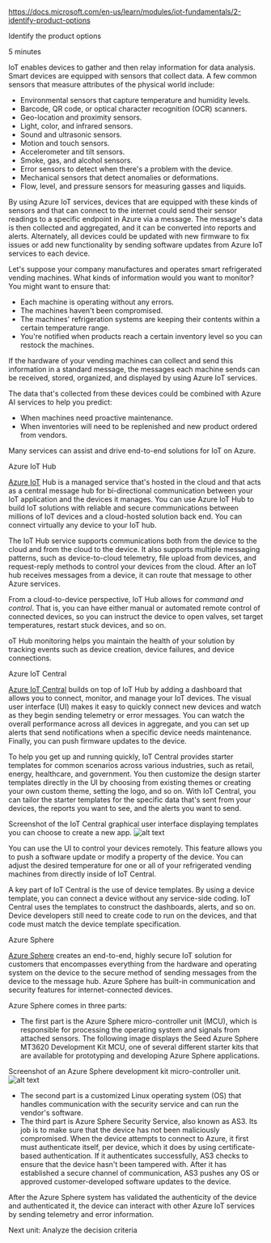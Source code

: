 https://docs.microsoft.com/en-us/learn/modules/iot-fundamentals/2-identify-product-options

Identify the product options

5 minutes

IoT enables devices to gather and then relay information for data analysis. Smart devices are equipped with sensors that collect data. A few common sensors that measure attributes of the physical world include:
* Environmental sensors that capture temperature and humidity levels.
* Barcode, QR code, or optical character recognition (OCR) scanners.
* Geo-location and proximity sensors.
* Light, color, and infrared sensors.
* Sound and ultrasonic sensors.
* Motion and touch sensors.
* Accelerometer and tilt sensors.
* Smoke, gas, and alcohol sensors.
* Error sensors to detect when there's a problem with the device.
* Mechanical sensors that detect anomalies or deformations.
* Flow, level, and pressure sensors for measuring gasses and liquids.

By using Azure IoT services, devices that are equipped with these kinds of sensors and that can connect to the internet could send their sensor readings to a specific endpoint in Azure via a message. The message's data is then collected and aggregated, and it can be converted into reports and alerts. Alternately, all devices could be updated with new firmware to fix issues or add new functionality by sending software updates from Azure IoT services to each device.

Let's suppose your company manufactures and operates smart refrigerated vending machines. What kinds of information would you want to monitor? You might want to ensure that:
* Each machine is operating without any errors.
* The machines haven't been compromised.
* The machines' refrigeration systems are keeping their contents within a certain temperature range.
* You're notified when products reach a certain inventory level so you can restock the machines.

If the hardware of your vending machines can collect and send this information in a standard message, the messages each machine sends can be received, stored, organized, and displayed by using Azure IoT services.

The data that's collected from these devices could be combined with Azure AI services to help you predict:

* When machines need proactive maintenance.
* When inventories will need to be replenished and new product ordered from vendors.

Many services can assist and drive end-to-end solutions for IoT on Azure.


Azure IoT Hub

[Azure IoT](https://azure.microsoft.com/services/iot-hub/) Hub is a managed service that's hosted in the cloud and that acts as a central message hub for bi-directional communication between your IoT application and the devices it manages. You can use Azure IoT Hub to build IoT solutions with reliable and secure communications between millions of IoT devices and a cloud-hosted solution back end. You can connect virtually any device to your IoT hub.

The IoT Hub service supports communications both from the device to the cloud and from the cloud to the device. It also supports multiple messaging patterns, such as device-to-cloud telemetry, file upload from devices, and request-reply methods to control your devices from the cloud. After an IoT hub receives messages from a device, it can route that message to other 
Azure services.

From a cloud-to-device perspective, IoT Hub allows for <em>command and control</em>. That is, you can have either manual or automated remote control of connected devices, so you can instruct the device to open valves, set target temperatures, restart stuck devices, and so on.

oT Hub monitoring helps you maintain the health of your solution by tracking events such as device creation, device failures, and device connections.


Azure IoT Central

[Azure IoT Central](https://azure.microsoft.com/services/iot-central/) builds on top of IoT Hub by adding a dashboard that allows you to connect, monitor, and manage your IoT devices. The visual user interface (UI) makes it easy to quickly connect new devices and watch as they begin sending telemetry or error messages. You can watch the overall performance across all devices in aggregate, and you can set up alerts that send notifications when a specific device needs maintenance. Finally, you can push firmware updates to the device.

To help you get up and running quickly, IoT Central provides starter templates for common scenarios across various industries, such as retail, energy, healthcare, and government. You then customize the design starter templates directly in the UI by choosing from existing themes or creating your own custom theme, setting the logo, and so on. With IoT Central, you can tailor the starter templates for the specific data that's sent from your devices, the reports you want to see, and the alerts you want to send.

Screenshot of the IoT Central graphical user interface displaying templates you can choose to create a new app.
![alt text](https://docs.microsoft.com/en-us/learn/azure-fundamentals/iot-fundamentals/media/2-identify-product-options-01.png)

You can use the UI to control your devices remotely. This feature allows you to push a software update or modify a property of the device. You can adjust the desired temperature for one or all of your refrigerated vending machines from directly inside of IoT Central.

A key part of IoT Central is the use of device templates. By using a device template, you can connect a device without any service-side coding. IoT Central uses the templates to construct the dashboards, alerts, and so on. Device developers still need to create code to run on the devices, and that code must match the device template specification.


Azure Sphere

[Azure Sphere](https://azure.microsoft.com/services/azure-sphere/) creates an end-to-end, highly secure IoT solution for customers that encompasses everything from the hardware and operating system on the device to the secure method of sending messages from the device to the message hub. Azure Sphere has built-in communication and security features for internet-connected devices.

Azure Sphere comes in three parts:
* The first part is the Azure Sphere micro-controller unit (MCU), which is responsible for processing the operating system and signals from attached sensors. The following image displays the Seed Azure Sphere MT3620 Development Kit MCU, one of several different starter kits that are available for prototyping and developing Azure Sphere applications.

Screenshot of an Azure Sphere development kit micro-controller unit.
![alt text](https://docs.microsoft.com/en-us/learn/azure-fundamentals/iot-fundamentals/media/2-identify-product-options-02.png)

* The second part is a customized Linux operating system (OS) that handles communication with the security service and can run the vendor's software.
* The third part is Azure Sphere Security Service, also known as AS3. Its job is to make sure that the device has not been maliciously compromised. When the device attempts to connect to Azure, it first must authenticate itself, per device, which it does by using certificate-based authentication. If it authenticates successfully, AS3 checks to ensure that the device hasn't been tampered with. After it has established a secure channel of communication, AS3 pushes any OS or approved customer-developed software updates to the device.

After the Azure Sphere system has validated the authenticity of the device and authenticated it, the device can interact with other Azure IoT services by sending telemetry and error information.


Next unit: Analyze the decision criteria



